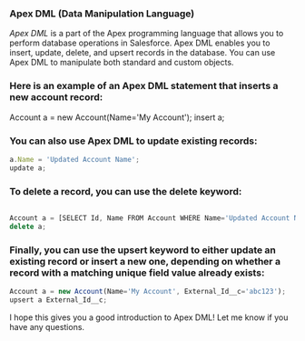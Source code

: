 ### Apex DML (Data Manipulation Language)
*Apex DML* is a part of the Apex programming language that allows you to perform database operations in Salesforce. Apex DML enables you to insert, update, delete, and upsert records in the database. You can use Apex DML to manipulate both standard and custom objects.

### Here is an example of an Apex DML statement that inserts a new account record:
Account a = new Account(Name='My Account');
insert a;

### You can also use Apex DML to update existing records:
```js Account a = [SELECT Id, Name FROM Account WHERE Name='My Account'];
a.Name = 'Updated Account Name';
update a;

```

### To delete a record, you can use the delete keyword:
```js

Account a = [SELECT Id, Name FROM Account WHERE Name='Updated Account Name'];
delete a;
```
### Finally, you can use the upsert keyword to either update an existing record or insert a new one, depending on whether a record with a matching unique field value already exists:
```js
Account a = new Account(Name='My Account', External_Id__c='abc123');
upsert a External_Id__c;
```

I hope this gives you a good introduction to Apex DML! Let me know if you have any questions.

